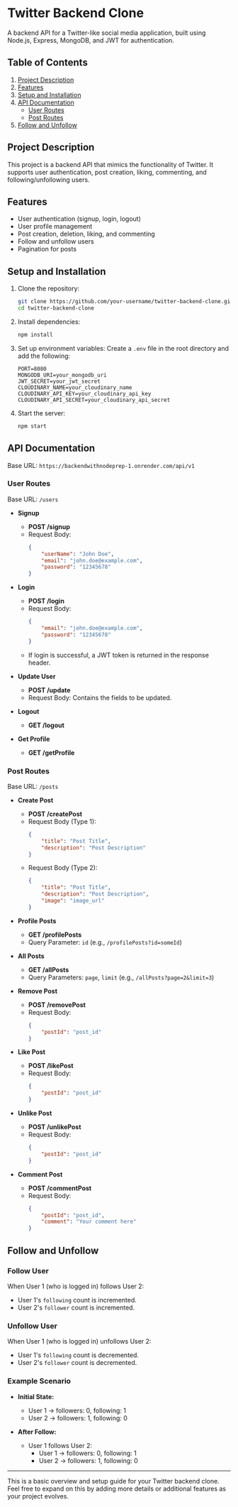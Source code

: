# Twitter Backend Clone

A backend API for a Twitter-like social media application, built using Node.js, Express, MongoDB, and JWT for authentication.

## Table of Contents

1. [Project Description](#project-description)
2. [Features](#features)
3. [Setup and Installation](#setup-and-installation)
4. [API Documentation](#api-documentation)
    - [User Routes](#user-routes)
    - [Post Routes](#post-routes)
5. [Follow and Unfollow](#follow-and-unfollow)

## Project Description

This project is a backend API that mimics the functionality of Twitter. It supports user authentication, post creation, liking, commenting, and following/unfollowing users.

## Features

- User authentication (signup, login, logout)
- User profile management
- Post creation, deletion, liking, and commenting
- Follow and unfollow users
- Pagination for posts

## Setup and Installation

1. Clone the repository:
    ```bash
    git clone https://github.com/your-username/twitter-backend-clone.git
    cd twitter-backend-clone
    ```

2. Install dependencies:
    ```bash
    npm install
    ```

3. Set up environment variables:
    Create a `.env` file in the root directory and add the following:
    ```
    PORT=8080
    MONGODB_URI=your_mongodb_uri
    JWT_SECRET=your_jwt_secret
    CLOUDINARY_NAME=your_cloudinary_name
    CLOUDINARY_API_KEY=your_cloudinary_api_key
    CLOUDINARY_API_SECRET=your_cloudinary_api_secret
    ```

4. Start the server:
    ```bash
    npm start
    ```

## API Documentation

Base URL: `https://backendwithnodeprep-1.onrender.com/api/v1`

### User Routes

Base URL: `/users`

- **Signup**
    - **POST /signup**
    - Request Body:
        ```json
        {
            "userName": "John Doe",
            "email": "john.doe@example.com",
            "password": "12345678"
        }
        ```
- **Login**
    - **POST /login**
    - Request Body:
        ```json
        {
            "email": "john.doe@example.com",
            "password": "12345678"
        }
        ```
    - If login is successful, a JWT token is returned in the response header.

- **Update User**
    - **POST /update**
    - Request Body: Contains the fields to be updated.
- **Logout**
    - **GET /logout**
- **Get Profile**
    - **GET /getProfile**

### Post Routes

Base URL: `/posts`

- **Create Post**
    - **POST /createPost**
    - Request Body (Type 1):
        ```json
        {
            "title": "Post Title",
            "description": "Post Description"
        }
        ```
    - Request Body (Type 2):
        ```json
        {
            "title": "Post Title",
            "description": "Post Description",
            "image": "image_url"
        }
        ```

- **Profile Posts**
    - **GET /profilePosts**
    - Query Parameter: `id` (e.g., `/profilePosts?id=someId`)

- **All Posts**
    - **GET /allPosts**
    - Query Parameters: `page`, `limit` (e.g., `/allPosts?page=2&limit=3`)

- **Remove Post**
    - **POST /removePost**
    - Request Body:
        ```json
        {
            "postId": "post_id"
        }
        ```

- **Like Post**
    - **POST /likePost**
    - Request Body:
        ```json
        {
            "postId": "post_id"
        }
        ```

- **Unlike Post**
    - **POST /unlikePost**
    - Request Body:
        ```json
        {
            "postId": "post_id"
        }
        ```

- **Comment Post**
    - **POST /commentPost**
    - Request Body:
        ```json
        {
            "postId": "post_id",
            "comment": "Your comment here"
        }
        ```

## Follow and Unfollow

### Follow User

When User 1 (who is logged in) follows User 2:
- User 1's `following` count is incremented.
- User 2's `follower` count is incremented.

### Unfollow User

When User 1 (who is logged in) unfollows User 2:
- User 1's `following` count is decremented.
- User 2's `follower` count is decremented.

### Example Scenario

- **Initial State:**
    - User 1 -> followers: 0, following: 1
    - User 2 -> followers: 1, following: 0

- **After Follow:**
    - User 1 follows User 2:
        - User 1 -> followers: 0, following: 1
        - User 2 -> followers: 1, following: 0

---

This is a basic overview and setup guide for your Twitter backend clone. Feel free to expand on this by adding more details or additional features as your project evolves.
